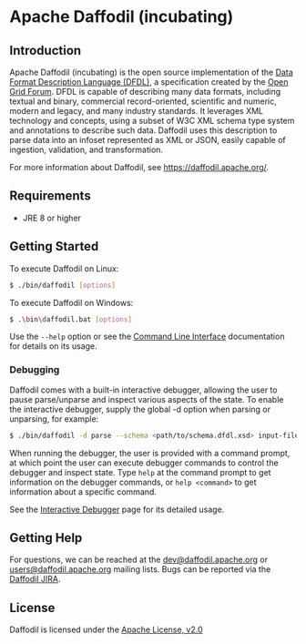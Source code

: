 <!--
  Licensed to the Apache Software Foundation (ASF) under one or more
  contributor license agreements.  See the NOTICE file distributed with
  this work for additional information regarding copyright ownership.
  The ASF licenses this file to You under the Apache License, Version 2.0
  (the "License"); you may not use this file except in compliance with
  the License.  You may obtain a copy of the License at

      http://www.apache.org/licenses/LICENSE-2.0

  Unless required by applicable law or agreed to in writing, software
  distributed under the License is distributed on an "AS IS" BASIS,
  WITHOUT WARRANTIES OR CONDITIONS OF ANY KIND, either express or implied.
  See the License for the specific language governing permissions and
  limitations under the License.
-->

# Apache Daffodil (incubating)

## Introduction

Apache Daffodil (incubating) is the open source implementation of the [Data Format Description Language (DFDL)](http://www.ogf.org/dfdl), a specification created by the [Open Grid Forum](http://www.ogf.org). DFDL is capable of describing many data formats, including textual and binary, commercial record-oriented, scientific and numeric, modern and legacy, and many industry standards. It leverages XML technology and concepts, using a subset of W3C XML schema type system and annotations to describe such data. Daffodil uses this description to parse data into an infoset represented as XML or JSON, easily capable of ingestion, validation, and transformation.

For more information about Daffodil, see https://daffodil.apache.org/.

## Requirements

* JRE 8 or higher

## Getting Started

To execute Daffodil on Linux:

```bash
$ ./bin/daffodil [options]
```

To execute Daffodil on Windows:

```bash
$ .\bin\daffodil.bat [options]
```

Use the `--help` option or see the [Command Line Interface](https://daffodil.apache.org/cli/) documentation for details on its usage.

### Debugging

Daffodil comes with a built-in interactive debugger, allowing the user to pause parse/unparse and inspect various aspects of the state. To enable the interactive debugger, supply the global -d option when parsing or unparsing, for example:

```bash
$ ./bin/daffodil -d parse --schema <path/to/schema.dfdl.xsd> input-file
```

When running the debugger, the user is provided with a command prompt, at which point the user can execute debugger commands to control the debugger and inspect state. Type `help` at the command prompt to get information on the debugger commands, or `help <command>` to get information about a specific command.

See the [Interactive Debugger](https://daffodil.apache.org/debugger/) page for its detailed usage.

## Getting Help

For questions, we can be reached at the dev@daffodil.apache.org or users@daffodil.apache.org mailing lists. Bugs can be reported via the [Daffodil JIRA](https://issues.apache.org/jira/projects/DAFFODIL).

## License

Daffodil is licensed under the [Apache License, v2.0](https://www.apache.org/licenses/LICENSE-2.0)
